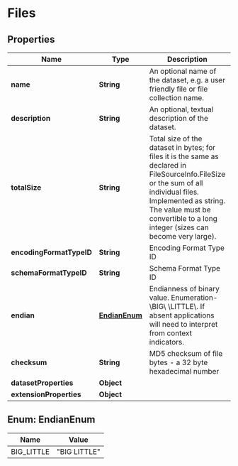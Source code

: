
# Files

## Properties
Name | Type | Description | Notes
------------ | ------------- | ------------- | -------------
**name** | **String** | An optional name of the dataset, e.g. a user friendly file or file collection name. | 
**description** | **String** | An optional, textual description of the dataset. |  [optional]
**totalSize** | **String** | Total size of the dataset in bytes; for files it is the same as declared in FileSourceInfo.FileSize or the sum of all individual files. Implemented as string. The value must be convertible to a long integer (sizes can become very large). |  [optional]
**encodingFormatTypeID** | **String** | Encoding Format Type ID |  [optional]
**schemaFormatTypeID** | **String** | Schema Format Type ID |  [optional]
**endian** | [**EndianEnum**](#EndianEnum) | Endianness of binary value. Enumeration- \\BIG\\ \\LITTLE\\.  If absent applications will need to interpret from context indicators. | 
**checksum** | **String** | MD5 checksum of file bytes - a 32 byte hexadecimal number |  [optional]
**datasetProperties** | **Object** |  | 
**extensionProperties** | **Object** |  |  [optional]


<a name="EndianEnum"></a>
## Enum: EndianEnum
Name | Value
---- | -----
BIG_LITTLE | &quot;BIG LITTLE&quot;



